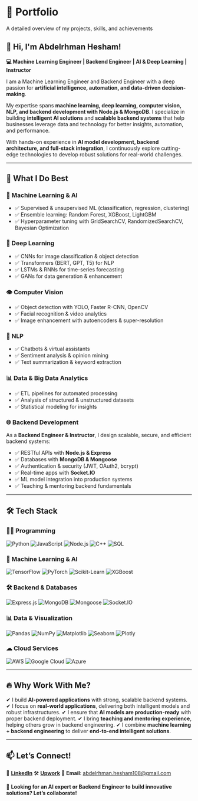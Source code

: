
# 📂 Portfolio

A detailed overview of my projects, skills, and achievements

## 👋 Hi, I'm Abdelrhman Hesham!

**💻 Machine Learning Engineer | Backend Engineer | AI & Deep Learning | Instructor**

I am a Machine Learning Engineer and Backend Engineer with a deep passion for **artificial intelligence, automation, and data-driven decision-making**.

My expertise spans **machine learning, deep learning, computer vision, NLP, and backend development with Node.js & MongoDB**. I specialize in building **intelligent AI solutions** and **scalable backend systems** that help businesses leverage data and technology for better insights, automation, and performance.

With hands-on experience in **AI model development, backend architecture, and full-stack integration**, I continuously explore cutting-edge technologies to develop robust solutions for real-world challenges.

---

## 🚀 What I Do Best

### 🤖 Machine Learning & AI

* ✅ Supervised & unsupervised ML (classification, regression, clustering)
* ✅ Ensemble learning: Random Forest, XGBoost, LightGBM
* ✅ Hyperparameter tuning with GridSearchCV, RandomizedSearchCV, Bayesian Optimization

### 🧠 Deep Learning

* ✅ CNNs for image classification & object detection
* ✅ Transformers (BERT, GPT, T5) for NLP
* ✅ LSTMs & RNNs for time-series forecasting
* ✅ GANs for data generation & enhancement

### 👁 Computer Vision

* ✅ Object detection with YOLO, Faster R-CNN, OpenCV
* ✅ Facial recognition & video analytics
* ✅ Image enhancement with autoencoders & super-resolution

### 📝 NLP

* ✅ Chatbots & virtual assistants
* ✅ Sentiment analysis & opinion mining
* ✅ Text summarization & keyword extraction

### 📊 Data & Big Data Analytics

* ✅ ETL pipelines for automated processing
* ✅ Analysis of structured & unstructured datasets
* ✅ Statistical modeling for insights

### 🌐 Backend Development

As a **Backend Engineer & Instructor**, I design scalable, secure, and efficient backend systems:

* ✅ RESTful APIs with **Node.js & Express**
* ✅ Databases with **MongoDB & Mongoose**
* ✅ Authentication & security (JWT, OAuth2, bcrypt)
* ✅ Real-time apps with **Socket.IO**
* ✅ ML model integration into production systems
* ✅ Teaching & mentoring backend fundamentals

---

## 🛠️ Tech Stack

### 👨‍💻 Programming

![Python](https://img.shields.io/badge/Python-3776AB?style=flat\&logo=python\&logoColor=white)
![JavaScript](https://img.shields.io/badge/JavaScript-F7DF1E?style=flat\&logo=javascript\&logoColor=black)
![Node.js](https://img.shields.io/badge/Node.js-339933?style=flat\&logo=node.js\&logoColor=white)
![C++](https://img.shields.io/badge/C++-00599C?style=flat\&logo=cplusplus\&logoColor=white)
![SQL](https://img.shields.io/badge/SQL-4479A1?style=flat\&logo=mysql\&logoColor=white)

### 🤖 Machine Learning & AI

![TensorFlow](https://img.shields.io/badge/TensorFlow-FF6F00?style=flat\&logo=tensorflow\&logoColor=white)
![PyTorch](https://img.shields.io/badge/PyTorch-EE4C2C?style=flat\&logo=pytorch\&logoColor=white)
![Scikit-Learn](https://img.shields.io/badge/Scikit--Learn-F7931E?style=flat\&logo=scikit-learn\&logoColor=white)
![XGBoost](https://img.shields.io/badge/XGBoost-00A4FF?style=flat\&logo=xgboost\&logoColor=white)

### 🛠 Backend & Databases

![Express.js](https://img.shields.io/badge/Express.js-000000?style=flat\&logo=express\&logoColor=white)
![MongoDB](https://img.shields.io/badge/MongoDB-47A248?style=flat\&logo=mongodb\&logoColor=white)
![Mongoose](https://img.shields.io/badge/Mongoose-880000?style=flat\&logo=mongoose\&logoColor=white)
![Socket.IO](https://img.shields.io/badge/Socket.IO-010101?style=flat\&logo=socket.io\&logoColor=white)

### 📊 Data & Visualization

![Pandas](https://img.shields.io/badge/Pandas-150458?style=flat\&logo=pandas\&logoColor=white)
![NumPy](https://img.shields.io/badge/NumPy-013243?style=flat\&logo=numpy\&logoColor=white)
![Matplotlib](https://img.shields.io/badge/Matplotlib-008080?style=flat)
![Seaborn](https://img.shields.io/badge/Seaborn-3776AB?style=flat)
![Plotly](https://img.shields.io/badge/Plotly-3F4F75?style=flat\&logo=plotly\&logoColor=white)

### ☁ Cloud Services

![AWS](https://img.shields.io/badge/AWS-232F3E?style=flat\&logo=amazon-aws\&logoColor=white)
![Google Cloud](https://img.shields.io/badge/Google%20Cloud-4285F4?style=flat\&logo=google-cloud\&logoColor=white)
![Azure](https://img.shields.io/badge/Azure-0078D4?style=flat\&logo=microsoft-azure\&logoColor=white)

---

## 🔥 Why Work With Me?

✔ I build **AI-powered applications** with strong, scalable backend systems.
✔ I focus on **real-world applications**, delivering both intelligent models and robust infrastructures.
✔ I ensure that **AI models are production-ready** with proper backend deployment.
✔ I bring **teaching and mentoring experience**, helping others grow in backend engineering.
✔ I combine **machine learning + backend engineering** to deliver **end-to-end intelligent solutions**.

---

## 📫 Let’s Connect!

💼 [**LinkedIn**](https://www.linkedin.com/in/abdelrhman-hesham11/)
🛠️ [**Upwork**](https://www.upwork.com/freelancers/~0180b5c8b9cf4e803b)
📧 **Email**: [abdelrhman.hesham108@gmail.com](mailto:abdelrhman.hesham108@gmail.com)

🚀 **Looking for an AI expert or Backend Engineer to build innovative solutions? Let’s collaborate!**
